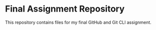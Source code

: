 # Final Assignment Repository  
This repository contains files for my final GitHub and Git CLI assignment.  
